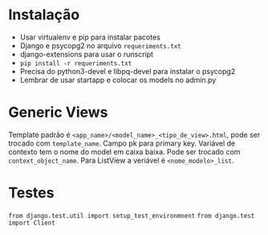 # Instalação

+ Usar virtualenv e pip para instalar pacotes
+ Django e psycopg2 no arquivo `requeriments.txt`
+ django-extensions para usar o runscript
+ `pip install -r requeriments.txt`
+ Precisa do python3-devel e libpq-devel para instalar o psycopg2
+ Lembrar de usar startapp e colocar os models no admin.py


# Generic Views

Template padrão é `<app_name>/<model_name>_<tipo_de_view>.html`, pode ser trocado com `template_name`.
Campo pk para primary key.
Variável de contexto tem o nome do model em caixa baixa. Pode ser trocado com `context_object_name`.
Para ListView a veriável é `<nome_modelo>_list`.


# Testes

`from django.test.util import setup_test_environmnent`
`from django.test import Client`
